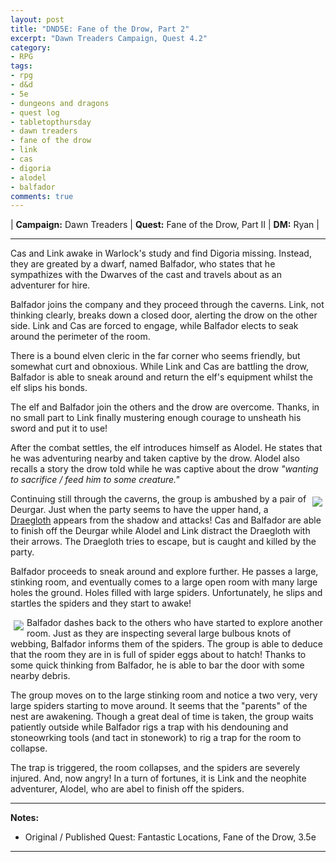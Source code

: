 ```yaml
---
layout: post
title: "DND5E: Fane of the Drow, Part 2"
excerpt: "Dawn Treaders Campaign, Quest 4.2"
category:
- RPG
tags:
- rpg
- d&d
- 5e
- dungeons and dragons
- quest log
- tabletopthursday
- dawn treaders
- fane of the drow
- link
- cas
- digoria
- alodel
- balfador
comments: true
---
```


| **Campaign:**  Dawn Treaders | **Quest:**  Fane of the Drow, Part II | **DM:** Ryan |

---

Cas and Link awake in Warlock's study and find Digoria missing.  Instead, they are greated by a dwarf, named Balfador, who states that he sympathizes with the Dwarves of the cast and travels about as an adventurer for hire.

Balfador joins the company and they proceed through the caverns.  Link, not thinking clearly, breaks down a closed door, alerting the drow on the other side.  Link and Cas are forced to engage, while Balfador elects to seak around the perimeter of the room.

There is a bound elven cleric in the far corner who seems friendly, but somewhat curt and obnoxious.  While Link and Cas are battling the drow, Balfador is able to sneak around and return the elf's equipment whilst the elf slips his bonds.

The elf and Balfador join the others and the drow are overcome.  Thanks, in no small part to Link finally mustering enough courage to unsheath his sword and put it to use!

After the combat settles, the elf introduces himself as Alodel.  He states that he was adventuring nearby and taken captive by the drow.  Alodel also recalls a story the drow told while he was captive about the drow *"wanting to sacrifice / feed him to some creature."*

<a href="http://vignette3.wikia.nocookie.net/sword-coast-legends/images/3/3f/Drow_Dreagolath.png/revision/latest?cb=20160324152755"><img src="http://vignette3.wikia.nocookie.net/sword-coast-legends/images/3/3f/Drow_Dreagolath.png/revision/latest?cb=20160324152755" style="max-width: 30%; height: auto; float: right; margin: 5px"></a>

Continuing still through the caverns, the group is ambushed by a pair of Deurgar.  Just when the party seems to have the upper hand, a [Draegloth](https://imgur.com/wZ3QBmY) appears from the shadow and attacks!  Cas and Balfador are able to finish off the Deurgar while Alodel and Link distract the Draegloth with their arrows.  The Draegloth tries to escape, but is caught and killed by the party.

Balfador proceeds to sneak around and explore further.  He passes a large, stinking room, and eventually comes to a large open room with many large holes the ground.  Holes filled with large spiders.  Unfortunately, he slips and startles the spiders and they start to awake!

<a href="http://varg.wdfiles.com/local--files/sr-annals-1/Spiders.jpg"><img src="http://varg.wdfiles.com/local--files/sr-annals-1/Spiders.jpg" style="max-width: 30%; height: auto; float: left; margin: 5px"></a>

Balfador dashes back to the others who have started to explore another room.  Just as they are inspecting several large bulbous knots of webbing, Balfador informs them of the spiders.  The group is able to deduce that the room they are in is full of spider eggs about to hatch!  Thanks to some quick thinking from Balfador, he is able to bar the door with some nearby debris.

The group moves on to the large stinking room and notice a two very, very large spiders starting to move around.  It seems that the "parents" of the nest are awakening.  Though a great deal of time is taken, the group waits patiently outside while Balfador rigs a trap with his dendouning and stoneowrking tools (and tact in stonework) to rig a trap for the room to collapse.

The trap is triggered, the room collapses, and the spiders are severely injured.  And, now angry!  In a turn of fortunes, it is Link and the neophite adventurer, Alodel, who are abel to finish off the spiders.

---

**Notes:**

- Original / Published Quest: Fantastic Locations, Fane of the Drow, 3.5e

---
